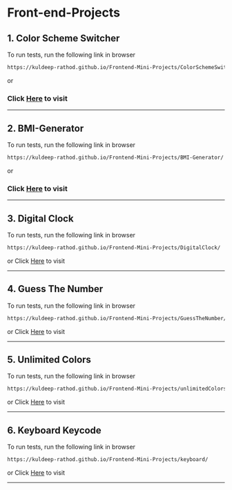 # Front-end-Projects


## 1. Color Scheme Switcher


To run tests, run the following link in browser

```bash
https://kuldeep-rathod.github.io/Frontend-Mini-Projects/ColorSchemeSwitcher/
```
or
### Click [Here](https://kuldeep-rathod.github.io/Frontend-Mini-Projects/ColorSchemeSwitcher/) to visit

<hr>


## 2. BMI-Generator

To run tests, run the following link in browser

```bash
https://kuldeep-rathod.github.io/Frontend-Mini-Projects/BMI-Generator/
```
or
### Click [Here](https://kuldeep-rathod.github.io/Frontend-Mini-Projects/BMI-Generator/) to visit

<hr>


## 3. Digital Clock

To run tests, run the following link in browser

```bash
https://kuldeep-rathod.github.io/Frontend-Mini-Projects/DigitalClock/
```
or
Click [Here](https://kuldeep-rathod.github.io/Frontend-Mini-Projects/DigitalClock/) to visit

<hr>


## 4. Guess The Number

To run tests, run the following link in browser

```bash
https://kuldeep-rathod.github.io/Frontend-Mini-Projects/GuessTheNumber/
```
or
Click [Here](https://kuldeep-rathod.github.io/Frontend-Mini-Projects/GuessTheNumber/) to visit

<hr>


## 5. Unlimited Colors

To run tests, run the following link in browser

```bash
https://kuldeep-rathod.github.io/Frontend-Mini-Projects/unlimitedColors/
```
or
Click [Here](https://kuldeep-rathod.github.io/Frontend-Mini-Projects/unlimitedColors/) to visit

<hr>


## 6. Keyboard Keycode

To run tests, run the following link in browser

```bash
https://kuldeep-rathod.github.io/Frontend-Mini-Projects/keyboard/
```
or
Click [Here](https://kuldeep-rathod.github.io/Frontend-Mini-Projects/keyboard/) to visit

<hr>